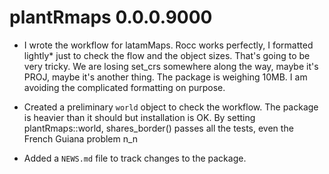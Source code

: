# plantRmaps 0.0.0.9000

* I wrote the workflow for latamMaps. Rocc works perfectly, I formatted lightly* just to check the flow and the object sizes. That's going to be very tricky. We are losing set_crs somewhere along the way, maybe it's PROJ, maybe it's another thing. The package is weighing 10MB. I am avoiding the complicated formatting on purpose.

* Created a preliminary `world` object to check the workflow. The package is heavier than it should but installation is OK. By setting plantRmaps::world, shares_border() passes all the tests, even the French Guiana problem n_n

* Added a `NEWS.md` file to track changes to the package.


